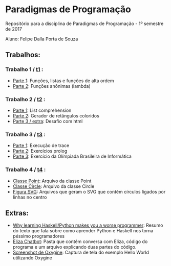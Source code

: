 # Paradigmas de Programação
Repositório para a disciplina de Paradigmas de Programação - 1º semestre de 2017

Aluno: Felipe Dalla Porta de Souza


## Trabalhos:
### Trabalho 1 / [t1](t1) :
 - [Parte 1](t1/t1parte1.py): Funções, listas e funções de alta ordem
 - [Parte 2](t1/t1parte2.py): Funções anônimas (lambda)
 
### Trabalho 2 / [t2](t2) :
 - [Parte 1](t2/t2parte1.py): List comprehension
 - [Parte 2](t2/t2parte2.py): Gerador de retângulos coloridos
 - [Parte 3 / extra](t2/t2parte3.py): Desafio com html
 
### Trabalho 3 / [t3](t3) :
 - [Parte 1](t3/t3parte1.md): Execução de trace
 - [Parte 2](t3/t3parte2.pl): Exercícios prolog
 - [Parte 3](t3/t3parte3.pl): Exercício da Olímpiada Brasileira de Informática
 
### Trabalho 4 / [t4](t4) :
 - [Classe Point](t4/point.cpp): Arquivo da classe Point
 - [Classe Circle](t4/circle.cpp): Arquivo da classe Circle
 - [Figura SVG](t4/SVG): Arquivos que geram o SVG que contém círculos ligados por linhas no centro
 
## Extras:
 - [Why learning Haskell/Python makes you a worse programmer](extras/Pessimo_Programador.md): Resumo do texto que fala sobre como aprender Python e Haskell nos torna péssimo programadores
 - [Eliza Chatbot](extras/eliza): Pasta que contém conversa com Eliza, código do programa e um arquivo explicando duas partes
 do código.
 - [Screenshot de Oxygine](extras/helloworld.png): Captura de tela do exemplo Hello World utilizando Oxygine
